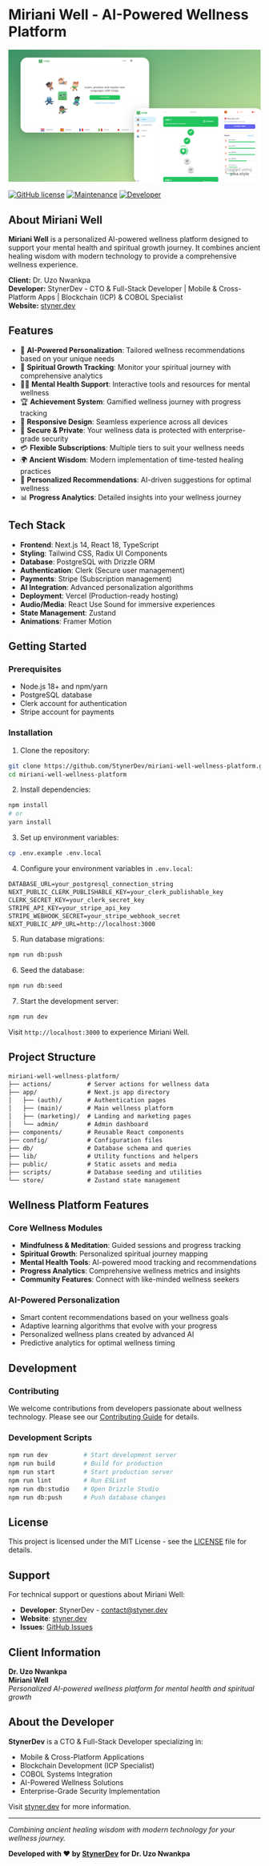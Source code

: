 # Miriani Well - AI-Powered Wellness Platform

![Miriani Well - Personalized AI-powered wellness platform](/.github/images/img_main.png "Miriani Well - Personalized AI-powered wellness platform")

[![GitHub license](https://img.shields.io/badge/license-MIT-blue.svg)](https://github.com/StynerDev/miriani-well-wellness-platform/blob/main/LICENSE "GitHub license")
[![Maintenance](https://img.shields.io/badge/Maintained%3F-yes-green.svg)](https://github.com/StynerDev/miriani-well-wellness-platform/commits/main "Maintenance")
[![Developer](https://img.shields.io/badge/Developer-StynerDev-blue.svg)](https://styner.dev "Developer")

## About Miriani Well

**Miriani Well** is a personalized AI-powered wellness platform designed to support your mental health and spiritual growth journey. It combines ancient healing wisdom with modern technology to provide a comprehensive wellness experience.

**Client:** Dr. Uzo Nwankpa  
**Developer:** StynerDev - CTO & Full-Stack Developer | Mobile & Cross-Platform Apps | Blockchain (ICP) & COBOL Specialist  
**Website:** [styner.dev](https://styner.dev)

## Features

- 🧠 **AI-Powered Personalization**: Tailored wellness recommendations based on your unique needs
- 🌱 **Spiritual Growth Tracking**: Monitor your spiritual journey with comprehensive analytics
- 💆‍♀️ **Mental Health Support**: Interactive tools and resources for mental wellness
- 🏆 **Achievement System**: Gamified wellness journey with progress tracking
- 📱 **Responsive Design**: Seamless experience across all devices
- 🔐 **Secure & Private**: Your wellness data is protected with enterprise-grade security
- 💳 **Flexible Subscriptions**: Multiple tiers to suit your wellness needs
- 🌍 **Ancient Wisdom**: Modern implementation of time-tested healing practices
- 🎯 **Personalized Recommendations**: AI-driven suggestions for optimal wellness
- 📊 **Progress Analytics**: Detailed insights into your wellness journey

## Tech Stack

- **Frontend**: Next.js 14, React 18, TypeScript
- **Styling**: Tailwind CSS, Radix UI Components
- **Database**: PostgreSQL with Drizzle ORM
- **Authentication**: Clerk (Secure user management)
- **Payments**: Stripe (Subscription management)
- **AI Integration**: Advanced personalization algorithms
- **Deployment**: Vercel (Production-ready hosting)
- **Audio/Media**: React Use Sound for immersive experiences
- **State Management**: Zustand
- **Animations**: Framer Motion

## Getting Started

### Prerequisites

- Node.js 18+ and npm/yarn
- PostgreSQL database
- Clerk account for authentication
- Stripe account for payments

### Installation

1. Clone the repository:

```bash
git clone https://github.com/StynerDev/miriani-well-wellness-platform.git
cd miriani-well-wellness-platform
```

2. Install dependencies:

```bash
npm install
# or
yarn install
```

3. Set up environment variables:

```bash
cp .env.example .env.local
```

4. Configure your environment variables in `.env.local`:

```env
DATABASE_URL=your_postgresql_connection_string
NEXT_PUBLIC_CLERK_PUBLISHABLE_KEY=your_clerk_publishable_key
CLERK_SECRET_KEY=your_clerk_secret_key
STRIPE_API_KEY=your_stripe_api_key
STRIPE_WEBHOOK_SECRET=your_stripe_webhook_secret
NEXT_PUBLIC_APP_URL=http://localhost:3000
```

5. Run database migrations:

```bash
npm run db:push
```

6. Seed the database:

```bash
npm run db:seed
```

7. Start the development server:

```bash
npm run dev
```

Visit `http://localhost:3000` to experience Miriani Well.

## Project Structure

```
miriani-well-wellness-platform/
├── actions/          # Server actions for wellness data
├── app/              # Next.js app directory
│   ├── (auth)/       # Authentication pages
│   ├── (main)/       # Main wellness platform
│   ├── (marketing)/  # Landing and marketing pages
│   └── admin/        # Admin dashboard
├── components/       # Reusable React components
├── config/           # Configuration files
├── db/               # Database schema and queries
├── lib/              # Utility functions and helpers
├── public/           # Static assets and media
├── scripts/          # Database seeding and utilities
└── store/            # Zustand state management
```

## Wellness Platform Features

### Core Wellness Modules

- **Mindfulness & Meditation**: Guided sessions and progress tracking
- **Spiritual Growth**: Personalized spiritual journey mapping
- **Mental Health Tools**: AI-powered mood tracking and recommendations
- **Progress Analytics**: Comprehensive wellness metrics and insights
- **Community Features**: Connect with like-minded wellness seekers

### AI-Powered Personalization

- Smart content recommendations based on your wellness goals
- Adaptive learning algorithms that evolve with your progress
- Personalized wellness plans created by advanced AI
- Predictive analytics for optimal wellness timing

## Development

### Contributing

We welcome contributions from developers passionate about wellness technology. Please see our [Contributing Guide](CONTRIBUTING.md) for details.

### Development Scripts

```bash
npm run dev          # Start development server
npm run build        # Build for production
npm run start        # Start production server
npm run lint         # Run ESLint
npm run db:studio    # Open Drizzle Studio
npm run db:push      # Push database changes
```

## License

This project is licensed under the MIT License - see the [LICENSE](LICENSE) file for details.

## Support

For technical support or questions about Miriani Well:

- **Developer**: StynerDev - [contact@styner.dev](mailto:contact@styner.dev)
- **Website**: [styner.dev](https://styner.dev)
- **Issues**: [GitHub Issues](https://github.com/StynerDev/miriani-well-wellness-platform/issues)

## Client Information

**Dr. Uzo Nwankpa**  
**Miriani Well**  
*Personalized AI-powered wellness platform for mental health and spiritual growth*

## About the Developer

**StynerDev** is a CTO & Full-Stack Developer specializing in:

- Mobile & Cross-Platform Applications
- Blockchain Development (ICP Specialist)
- COBOL Systems Integration
- AI-Powered Wellness Solutions
- Enterprise-Grade Security Implementation

Visit [styner.dev](https://styner.dev) for more information.

---

*Combining ancient healing wisdom with modern technology for your wellness journey.*

**Developed with ❤️ by [StynerDev](https://styner.dev) for Dr. Uzo Nwankpa**
